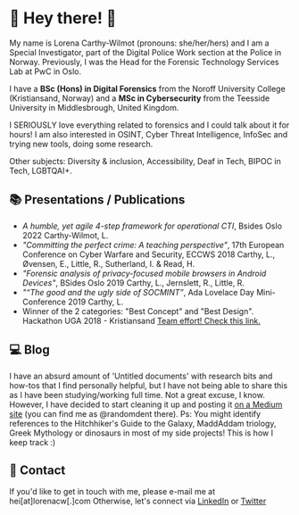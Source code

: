 # 🌈 Hey there! 🌈

My name is Lorena Carthy-Wilmot (pronouns: she/her/hers) and I am a Special Investigator, part of the  Digital Police Work section at the Police in Norway. Previously, I was the Head for the Forensic Technology Services Lab at PwC in Oslo. 

I have a **BSc (Hons) in Digital Forensics** from the Noroff University College (Kristiansand, Norway) and a **MSc in Cybersecurity** from the Teesside University in Middlesbrough, United Kingdom.

I SERIOUSLY love everything related to forensics and I could talk about it for hours! I am also interested in OSINT, Cyber Threat Intelligence, InfoSec and trying new tools, doing some research.

Other subjects: Diversity & inclusion, Accessibility, Deaf in Tech, BIPOC in Tech, LGBTQAI+. 

## 📚 Presentations / Publications
- *A humble, yet agile 4-step framework for operational CTI*, Bsides Oslo 2022
Carthy-Wilmot, L.
- *"Committing the perfect crime: A teaching perspective"*, 17th European Conference on Cyber Warfare and Security, ECCWS 2018
Carthy, L., Øvensen, E., Little, R., Sutherland, I. & Read, H.
- *"Forensic analysis of privacy-focused mobile browsers in Android Devices"*, BSides Oslo 2019
Carthy, L., Jernslett, R., Little, R.
- *"“The good and the ugly side of SOCMINT”*, Ada Lovelace Day Mini-Conference 2019
Carthy, L.
- Winner of the 2 categories: "Best Concept" and "Best Design". Hackathon UGA 2018 - Kristiansand
[Team effort! Check this link.](https://www.noroff.no/nyheter/nytt-fra-noroff/581-vant-to-priser-pa-hackathon-vi-deltok-for-utfordringens-skyld)


## 💻 Blog
I have an absurd amount of 'Untitled documents' with research bits and how-tos that I find personally helpful, but I have not being able to share this as I have been studying/working full time. Not a great excuse, I know. However, I have decided to start cleaning it up and posting it [on a Medium site](https://medium.com/@randomdent) (you can find me as @randomdent there). 
Ps: You might identify references to the Hitchhiker's Guide to the Galaxy, MaddAddam triology, Greek Mythology or dinosaurs in most of my side projects! This is how I keep track :) 

## 📧 Contact
If you'd like to get in touch with me, please e-mail me at hei[at]lorenacw[.]com
Otherwise, let's connect via [LinkedIn](https://linkedin.com/in/lorenacw) or [Twitter](https://twitter.com/therandomdent)
